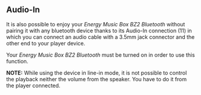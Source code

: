## Audio-In

It is also possible to enjoy your *Energy Music Box BZ2 Bluetooth* without pairing it with any bluetooth device thanks to its Audio-In connection (11) in which you can connect an audio cable with a 3.5mm jack connector and the other end to your player device.

Your *Energy Music Box BZ2 Bluetooth* must be turned on in order to use this function.

**NOTE:** While using the device in line-in mode, it is not possible to control the playback neither the volume from the speaker. You have to do it from the player connected.
